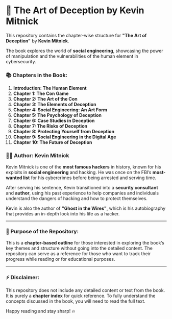 # 📘 The Art of Deception by Kevin Mitnick

This repository contains the chapter-wise structure for **"The Art of Deception"** by **Kevin Mitnick**. 

The book explores the world of **social engineering**, showcasing the power of manipulation and the vulnerabilities of the human element in cybersecurity.

### 📚 Chapters in the Book:

1. **Introduction: The Human Element**
2. **Chapter 1: The Con Game**
3. **Chapter 2: The Art of the Con**
4. **Chapter 3: The Elements of Deception**
5. **Chapter 4: Social Engineering: An Art Form**
6. **Chapter 5: The Psychology of Deception**
7. **Chapter 6: Case Studies in Deception**
8. **Chapter 7: The Risks of Deception**
9. **Chapter 8: Protecting Yourself from Deception**
10. **Chapter 9: Social Engineering in the Digital Age**
11. **Chapter 10: The Future of Deception**

### 🧑‍💻 Author: Kevin Mitnick

Kevin Mitnick is one of the **most famous hackers** in history, known for his exploits in **social engineering** and hacking. He was once on the FBI’s **most-wanted list** for his cybercrimes before being arrested and serving time. 

After serving his sentence, Kevin transitioned into a **security consultant** and **author**, using his past experience to help companies and individuals understand the dangers of hacking and how to protect themselves.

Kevin is also the author of **"Ghost in the Wires"**, which is his autobiography that provides an in-depth look into his life as a hacker.

---

### 🔐 Purpose of the Repository:

This is a **chapter-based outline** for those interested in exploring the book’s key themes and structure without going into the detailed content. The repository can serve as a reference for those who want to track their progress while reading or for educational purposes.

---

### ⚡ Disclaimer:

This repository does not include any detailed content or text from the book. It is purely a **chapter index** for quick reference. To fully understand the concepts discussed in the book, you will need to read the full text.

Happy reading and stay sharp! 🔥
